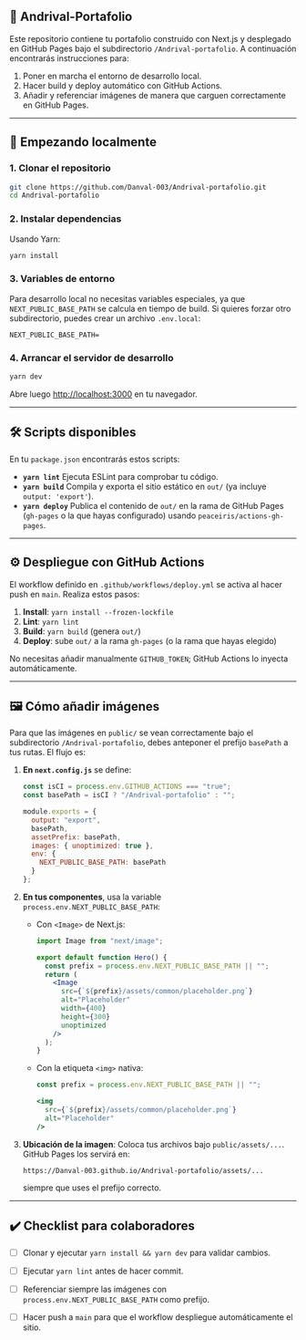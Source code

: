 ## 📖 Andrival-Portafolio

Este repositorio contiene tu portafolio construido con Next.js y desplegado en GitHub Pages bajo el subdirectorio `/Andrival-portafolio`.
A continuación encontrarás instrucciones para:

1. Poner en marcha el entorno de desarrollo local.
2. Hacer build y deploy automático con GitHub Actions.
3. Añadir y referenciar imágenes de manera que carguen correctamente en GitHub Pages.

---

## 🚀 Empezando localmente

### 1. Clonar el repositorio

```bash
git clone https://github.com/Danval-003/Andrival-portafolio.git
cd Andrival-portafolio
```

### 2. Instalar dependencias

Usando Yarn:

```bash
yarn install
```

### 3. Variables de entorno

Para desarrollo local no necesitas variables especiales, ya que `NEXT_PUBLIC_BASE_PATH` se calcula en tiempo de build. Si quieres forzar otro subdirectorio, puedes crear un archivo `.env.local`:

```env
NEXT_PUBLIC_BASE_PATH=
```

### 4. Arrancar el servidor de desarrollo

```bash
yarn dev
```

Abre luego [http://localhost:3000](http://localhost:3000) en tu navegador.

---

## 🛠️ Scripts disponibles

En tu `package.json` encontrarás estos scripts:

* **`yarn lint`**
  Ejecuta ESLint para comprobar tu código.
* **`yarn build`**
  Compila y exporta el sitio estático en `out/` (ya incluye `output: 'export'`).
* **`yarn deploy`**
  Publica el contenido de `out/` en la rama de GitHub Pages (`gh-pages` o la que hayas configurado) usando `peaceiris/actions-gh-pages`.

---

## ⚙️ Despliegue con GitHub Actions

El workflow definido en `.github/workflows/deploy.yml` se activa al hacer push en `main`.
Realiza estos pasos:

1. **Install**: `yarn install --frozen-lockfile`
2. **Lint**: `yarn lint`
3. **Build**: `yarn build` (genera `out/`)
4. **Deploy**: sube `out/` a la rama `gh-pages` (o la rama que hayas elegido)

No necesitas añadir manualmente `GITHUB_TOKEN`; GitHub Actions lo inyecta automáticamente.

---

## 🖼️ Cómo añadir imágenes

Para que las imágenes en `public/` se vean correctamente bajo el subdirectorio `/Andrival-portafolio`, debes anteponer el prefijo `basePath` a tus rutas. El flujo es:

1. **En `next.config.js`** se define:

   ```js
   const isCI = process.env.GITHUB_ACTIONS === "true";
   const basePath = isCI ? "/Andrival-portafolio" : "";

   module.exports = {
     output: "export",
     basePath,
     assetPrefix: basePath,
     images: { unoptimized: true },
     env: {
       NEXT_PUBLIC_BASE_PATH: basePath
     }
   };
   ```

2. **En tus componentes**, usa la variable `process.env.NEXT_PUBLIC_BASE_PATH`:

   * Con `<Image>` de Next.js:

     ```jsx
     import Image from "next/image";

     export default function Hero() {
       const prefix = process.env.NEXT_PUBLIC_BASE_PATH || "";
       return (
         <Image
           src={`${prefix}/assets/common/placeholder.png`}
           alt="Placeholder"
           width={400}
           height={300}
           unoptimized
         />
       );
     }
     ```

   * Con la etiqueta `<img>` nativa:

     ```jsx
     const prefix = process.env.NEXT_PUBLIC_BASE_PATH || "";

     <img
       src={`${prefix}/assets/common/placeholder.png`}
       alt="Placeholder"
     />
     ```

3. **Ubicación de la imagen**:
   Coloca tus archivos bajo `public/assets/...`. GitHub Pages los servirá en:

   ```
   https://Danval-003.github.io/Andrival-portafolio/assets/...
   ```

   siempre que uses el prefijo correcto.

---

## ✔️ Checklist para colaboradores

* [ ] Clonar y ejecutar `yarn install && yarn dev` para validar cambios.
* [ ] Ejecutar `yarn lint` antes de hacer commit.
* [ ] Referenciar siempre las imágenes con `process.env.NEXT_PUBLIC_BASE_PATH` como prefijo.
* [ ] Hacer push a `main` para que el workflow despliegue automáticamente el sitio.

